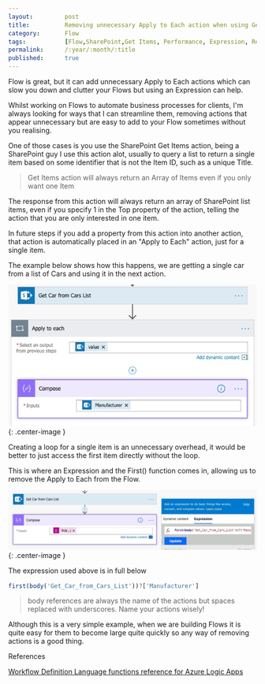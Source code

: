 ```yaml
---
layout:         post
title:          Removing unnecessary Apply to Each action when using Get Items action
category:       Flow
tags:           [Flow,SharePoint,Get Items, Performance, Expression, Refactoring]
permalink:      /:year/:month/:title
published:      true
---
```


Flow is great, but it can add unnecessary Apply to Each actions which can slow you down and clutter your Flows but using an Expression can help.

Whilst working on Flows to automate business processes for clients, I'm always looking for ways that I can streamline them, removing actions that appear unnecessary but are easy to add to your Flow sometimes without you realising.

One of those cases is you use the SharePoint Get Items action, being a SharePoint guy I use this action alot, usually to query a list to return a single item based on some identifier that is not the Item ID, such as a unique Title.

> Get Items action will always return an Array of Items even if you only want one Item

The response from this action will always return an array of SharePoint list items, even if you specify 1 in the Top property of the action, telling the action that you are only interested in one item.

In future steps if you add a property from this action into another action, that action is automatically placed in an "Apply to Each" action, just for a single item.

The example below shows how this happens, we are getting a single car from a list of Cars and using it in the next action.

![](/public/img/flow/getitems-applytoeach.jpg){: .center-image }

Creating a loop for a single item is an unnecessary overhead, it would be better to just access the first item directly without the loop. 

This is where an Expression and the First() function comes in, allowing us to remove the Apply to Each from the Flow.

![](/public/img/flow/getitems-first.jpg){: .center-image }

The expression used above is in full below

``` javascript
first(body('Get_Car_from_Cars_List'))?['Manufacturer']
```
 
 > body references are always the name of the actions but spaces replaced with underscores. Name your actions wisely!

Although this is a very simple example, when we are building Flows it is quite easy for them to become large quite quickly so any way of removing actions is a good thing.

References

[Workflow Definition Language functions reference for Azure Logic Apps](https://docs.microsoft.com/en-us/azure/logic-apps/workflow-definition-language-functions-reference)